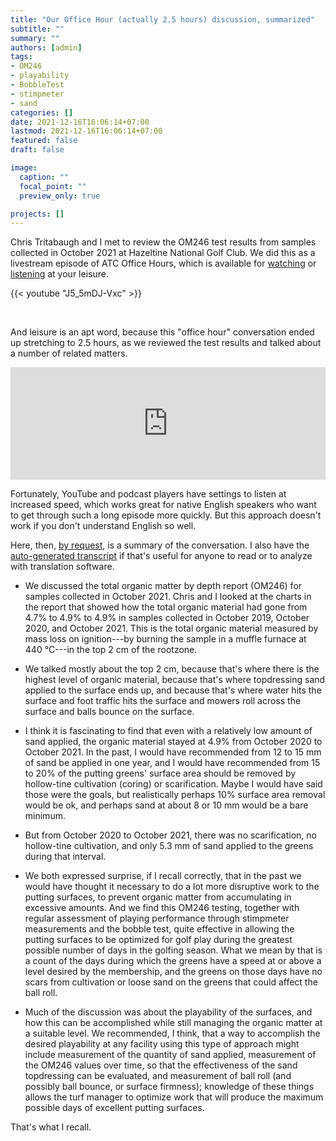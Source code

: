 ```yaml
---
title: "Our Office Hour (actually 2.5 hours) discussion, summarized"
subtitle: ""
summary: ""
authors: [admin]
tags: 
- OM246
- playability
- BobbleTest
- stimpmeter
- sand
categories: []
date: 2021-12-16T16:06:14+07:00
lastmod: 2021-12-16T16:06:14+07:00
featured: false
draft: false

image:
  caption: ""
  focal_point: ""
  preview_only: true

projects: []
---
```


Chris Tritabaugh and I met to review the OM246 test results from samples collected in October 2021 at Hazeltine National Golf Club. We did this as a livestream episode of ATC Office Hours, which is available for [watching](https://youtu.be/J5_5mDJ-Vxc) or [listening](https://share.transistor.fm/s/b7418028) at your leisure.

{{< youtube "J5_5mDJ-Vxc" >}}

<br>

And leisure is an apt word, because this "office hour" conversation ended up stretching to 2.5 hours, as we reviewed the test results and talked about a number of related matters.

<iframe width="100%" height="180" frameborder="no" scrolling="no" seamless src="https://share.transistor.fm/e/b7418028/dark"></iframe>

<br>

Fortunately, YouTube and podcast players have settings to listen at increased speed, which works great for native English speakers who want to get through such a long episode more quickly. But this approach doesn't work if you don't understand English so well. 

Here, then, [by request](https://twitter.com/FrancoisViovy/status/1471024683948691457?s=20), is a summary of the conversation. I also have the [auto-generated transcript](https://www.asianturfgrass.com/post/office-hour-discussion-summarized/transcript_woods_tritabaugh.txt) if that's useful for anyone to read or to analyze with translation software.

* We discussed the total organic matter by depth report (OM246) for samples collected in October 2021. Chris and I looked at the charts in the report that showed how the total organic material had gone from 4.7% to 4.9% to 4.9% in samples collected in October 2019, October 2020, and October 2021. This is the total organic material measured by mass loss on ignition---by burning the sample in a muffle furnace at 440 °C---in the top 2 cm of the rootzone. 

* We talked mostly about the top 2 cm, because that's where there is the highest level of organic material, because that's where topdressing sand applied to the surface ends up, and because that's where water hits the surface and foot traffic hits the surface and mowers roll across the surface and balls bounce on the surface. 

* I think it is fascinating to find that even with a relatively low amount of sand applied, the organic material stayed at 4.9% from October 2020 to October 2021. In the past, I would have recommended from 12 to 15 mm of sand be applied in one year, and I would have recommended from 15 to 20% of the putting greens' surface area should be removed by hollow-tine cultivation (coring) or scarification. Maybe I would have said those were the goals, but realistically perhaps 10% surface area removal would be ok, and perhaps sand at about 8 or 10 mm would be a bare minimum. 

* But from October 2020 to October 2021, there was no scarification, no hollow-tine cultivation, and only 5.3 mm of sand applied to the greens during that interval. 

* We both expressed surprise, if I recall correctly, that in the past we would have thought it necessary to do a lot more disruptive work to the putting surfaces, to prevent organic matter from accumulating in excessive amounts. And we find this OM246 testing, together with regular assessment of playing performance through stimpmeter measurements and the bobble test, quite effective in allowing the putting surfaces to be optimized for golf play during the greatest possible number of days in the golfing season. What we mean by that is a count of the days during which the greens have a speed at or above a level desired by the membership, and the greens on those days have no scars from cultivation or loose sand on the greens that could affect the ball roll.

* Much of the discussion was about the playability of the surfaces, and how this can be accomplished while still managing the organic matter at a suitable level. We recommended, I think, that a way to accomplish the desired playability at any facility using this type of approach might include measurement of the quantity of sand applied, measurement of the OM246 values over time, so that the effectiveness of the sand topdressing can be evaluated, and measurement of ball roll (and possibly ball bounce, or surface firmness); knowledge of these things allows the turf manager to optimize work that will produce the maximum possible days of excellent putting surfaces.

That's what I recall. 


